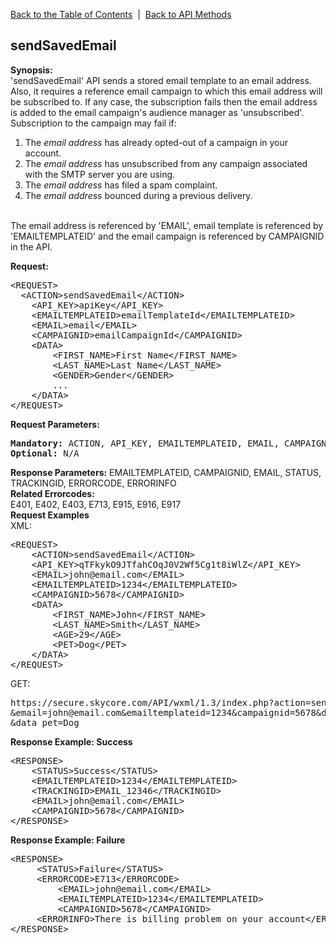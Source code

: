 <a href="/1.3/README.md">Back to the Table of Contents</a>&nbsp;&nbsp;|&nbsp;&nbsp;<a href="API_METHODS.md">Back to API Methods</a>
<h2>sendSavedEmail</h2>
<p><strong>Synopsis:</strong><br />
'sendSavedEmail' API sends a stored email template to an email address. Also, it requires a reference email campaign to which this email address will be subscribed to.
If any case, the subscription fails then the email address is added to the email campaign's audience manager as 'unsubscribed'. Subscription to the campaign may fail if: <br/>
<ol>
<li>The <i>email address</i> has already opted-out of a campaign in your account.</li>
<li>The <i>email address</i> has unsubscribed from any campaign associated with the SMTP server you are using.</li>
<li>The <i>email address</i> has filed a spam complaint.</li>
<li>The <i>email address</i> bounced during a previous delivery.</li>
</ol><br/>
The email address is referenced by 'EMAIL', email template is referenced by 'EMAILTEMPLATEID' and the email campaign is referenced by CAMPAIGNID in the API.
</p>
<p><strong>Request:</strong></p>
<pre>&lt;REQUEST&gt;
  &lt;ACTION&gt;sendSavedEmail&lt;/ACTION&gt;
	&lt;API_KEY&gt;apiKey&lt;/API_KEY&gt;
	&lt;EMAILTEMPLATEID&gt;emailTemplateId&lt;/EMAILTEMPLATEID&gt;
	&lt;EMAIL&gt;email&lt;/EMAIL&gt;
	&lt;CAMPAIGNID&gt;emailCampaignId&lt;/CAMPAIGNID&gt;
	&lt;DATA&gt;
		&lt;FIRST_NAME&gt;First Name&lt;/FIRST_NAME&gt;
		&lt;LAST_NAME&gt;Last Name&lt;/LAST_NAME&gt;
		&lt;GENDER&gt;Gender&lt;/GENDER&gt;
		...
	&lt;/DATA&gt;	
&lt;/REQUEST&gt;</pre>
<div><strong>Request Parameters:</strong></div>
<pre><strong>Mandatory:</strong> ACTION, API_KEY, EMAILTEMPLATEID, EMAIL, CAMPAIGNID
<strong>Optional:</strong> N/A</pre>
<strong>Response Parameters:</strong>
EMAILTEMPLATEID, CAMPAIGNID, EMAIL, STATUS, TRACKINGID, ERRORCODE, ERRORINFO<br>
<strong>Related Errorcodes: </strong><br />
E401, E402, E403, E713, E915, E916, E917
<div><strong>Request Examples</strong></div>
XML:
<pre>&lt;REQUEST&gt;
	&lt;ACTION&gt;sendSavedEmail&lt;/ACTION&gt;
	&lt;API_KEY&gt;qTFkykO9JTfahCOqJ0V2Wf5Cg1t8iWlZ&lt;/API_KEY&gt;
	&lt;EMAIL&gt;john@email.com&lt;/EMAIL&gt;
	&lt;EMAILTEMPLATEID&gt;1234&lt;/EMAILTEMPLATEID&gt;
	&lt;CAMPAIGNID&gt;5678&lt;/CAMPAIGNID&gt;
	&lt;DATA&gt;
		&lt;FIRST_NAME&gt;John&lt;/FIRST_NAME&gt;
		&lt;LAST_NAME&gt;Smith&lt;/LAST_NAME&gt;
		&lt;AGE&gt;29&lt;/AGE&gt;
		&lt;PET&gt;Dog&lt;/PET&gt;
	&lt;/DATA&gt;	
&lt;/REQUEST&gt;</pre>
GET:
<pre>https://secure.skycore.com/API/wxml/1.3/index.php?action=sendsavedemail&api_key=qTFkykO9JTfahCOqJ0V2Wf5Cg1t8iWlZ
&email=john@email.com&emailtemplateid=1234&campaignid=5678&data_first_name=John&data_last_name=Smith&data_age=29
&data_pet=Dog</pre>
<div><strong>Response Example: Success</strong></div>
<pre>&lt;RESPONSE&gt;
    &lt;STATUS&gt;Success&lt;/STATUS&gt;
    &lt;EMAILTEMPLATEID&gt;1234&lt;/EMAILTEMPLATEID&gt;
    &lt;TRACKINGID&gt;EMAIL_12346&lt;/TRACKINGID&gt;
    &lt;EMAIL&gt;john@email.com&lt;/EMAIL&gt;
    &lt;CAMPAIGNID&gt;5678&lt;/CAMPAIGNID&gt;
&lt;/RESPONSE&gt;</pre>
<div><strong>Response Example: Failure</strong></div>
<pre>&lt;RESPONSE&gt;
	 &lt;STATUS&gt;Failure&lt;/STATUS&gt;
	 &lt;ERRORCODE&gt;E713&lt;/ERRORCODE&gt;
         &lt;EMAIL&gt;john@email.com&lt;/EMAIL&gt;
         &lt;EMAILTEMPLATEID&gt;1234&lt;/EMAILTEMPLATEID&gt;
         &lt;CAMPAIGNID&gt;5678&lt;/CAMPAIGNID&gt;
	 &lt;ERRORINFO&gt;There is billing problem on your account&lt;/ERRORINFO&gt;
&lt;/RESPONSE&gt;</pre>
